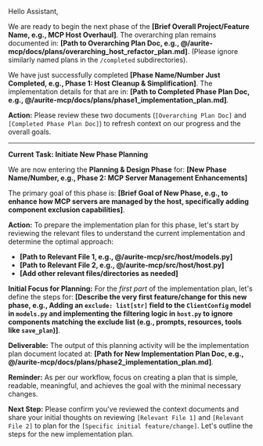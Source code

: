 Hello Assistant,

We are ready to begin the next phase of the **[Brief Overall Project/Feature Name, e.g., MCP Host Overhaul]**.
The overarching plan remains documented in: **[Path to Overarching Plan Doc, e.g., @/aurite-mcp/docs/plans/overarching_host_refactor_plan.md]**. (Please ignore similarly named plans in the `/completed` subdirectories).

We have just successfully completed **[Phase Name/Number Just Completed, e.g., Phase 1: Host Cleanup & Simplification]**. The implementation details for that are in: **[Path to Completed Phase Plan Doc, e.g., @/aurite-mcp/docs/plans/phase1_implementation_plan.md]**.

**Action:** Please review these two documents (`[Overarching Plan Doc]` and `[Completed Phase Plan Doc]`) to refresh context on our progress and the overall goals.

---

**Current Task: Initiate New Phase Planning**

We are now entering the **Planning & Design Phase** for:
**[New Phase Name/Number, e.g., Phase 2: MCP Server Management Enhancements]**

The primary goal of this phase is: **[Brief Goal of New Phase, e.g., to enhance how MCP servers are managed by the host, specifically adding component exclusion capabilities]**.

**Action:** To prepare the implementation plan for this phase, let's start by reviewing the relevant files to understand the current implementation and determine the optimal approach:
*   **[Path to Relevant File 1, e.g., @/aurite-mcp/src/host/models.py]**
*   **[Path to Relevant File 2, e.g., @/aurite-mcp/src/host/host.py]**
*   **[Add other relevant files/directories as needed]**

**Initial Focus for Planning:**
For the *first part* of the implementation plan, let's define the steps for: **[Describe the very first feature/change for this new phase, e.g., Adding an `exclude: list[str]` field to the `ClientConfig` model in `models.py` and implementing the filtering logic in `host.py` to ignore components matching the exclude list (e.g., prompts, resources, tools like `save_plan`)]**.

**Deliverable:**
The output of this planning activity will be the implementation plan document located at: **[Path for New Implementation Plan Doc, e.g., @/aurite-mcp/docs/plans/phase2_implementation_plan.md]**.

**Reminder:** As per our workflow, focus on creating a plan that is simple, readable, meaningful, and achieves the goal with the minimal necessary changes.

**Next Step:** Please confirm you've reviewed the context documents and share your initial thoughts on reviewing `[Relevant File 1]` and `[Relevant File 2]` to plan for the `[Specific initial feature/change]`. Let's outline the steps for the new implementation plan.